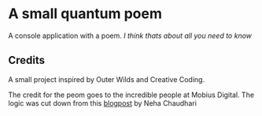 # A small quantum poem #

A console application with a poem.
*I think thats about all you need to know*

## Credits ##

A small project inspired by Outer Wilds and Creative Coding.

The credit for the peom goes to the incredible people at Mobius Digital.
The logic was cut down from this [blogpost](https://medium.com/algoasylum/blink-detection-using-python-737a88893825) by Neha Chaudhari
